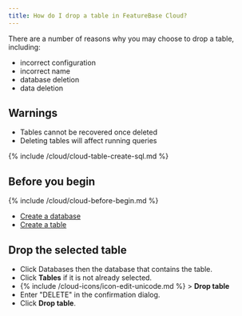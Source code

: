 ```yaml
---
title: How do I drop a table in FeatureBase Cloud?
---
```


There are a number of reasons why you may choose to drop a table, including:
* incorrect configuration
* incorrect name
* database deletion
* data deletion

## Warnings

* Tables cannot be recovered once deleted
* Deleting tables will affect running queries

{% include /cloud/cloud-table-create-sql.md %}

## Before you begin

{% include /cloud/cloud-before-begin.md %}
* [Create a database](/cloud/cloud-databases/cloud-db-create)
* [Create a table](/cloud/cloud-tables/cloud-table-create)

## Drop the selected table

* Click Databases then the database that contains the table.
* Click **Tables** if it is not already selected.
* {% include /cloud-icons/icon-edit-unicode.md %} > **Drop table**
* Enter "DELETE" in the confirmation dialog.
* Click **Drop table**.
